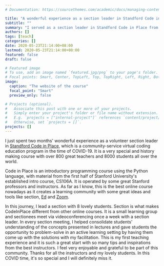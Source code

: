 ```yaml
---
# Documentation: https://sourcethemes.com/academic/docs/managing-content/

title: "A wonderful experience as a section leader in Standford Code in Place program"
subtitle: ""
summary: "I served as a section leader in Standford Code in Place from Apr 2020 to May 2020, which is a online coding education program."
authors: []
tags: [teach]
categories: []
date: 2020-05-23T21:14:00+08:00
lastmod: 2020-05-23T21:14:00+08:00
featured: false
draft: false

# Featured image
# To use, add an image named `featured.jpg/png` to your page's folder.
# Focal points: Smart, Center, TopLeft, Top, TopRight, Left, Right, BottomLeft, Bottom, BottomRight.
image:
  caption: "The website of the course"
  focal_point: "Smart"
  preview_only: false

# Projects (optional).
#   Associate this post with one or more of your projects.
#   Simply enter your project's folder or file name without extension.
#   E.g. `projects = ["internal-project"]` references `content/project/deep-learning/index.md`.
#   Otherwise, set `projects = []`.
projects: []
---
```


I just spent two months' wonderful experience as a volunteer section leader in [Standford Code in Place](https://engineering.stanford.edu/news/free-coding-education-time-covid-19), which is a community-service virtual coding education program in the time of COVID-19. It is a very special and history making course with over 800 great teachers and 8000 students all over the world. 

Code in Place is an introductory programming course using the Python language, with material from the first half of Stanford University's established intro course, CS106A. It is operated by some great Stanford professors and instructors. As far as I know, this is the best online course nowadays as it creates a learning community with some great ideas and tools like section, [Ed](https://edstem.org/) and [Zoom](https://zoom.us/).

In this journey, I lead a section with 8 lovely students. Section is what makes CodeInPlace different from other online courses. It is a small learning group and sectionees meet via videoconferencing once a week with a section leader. In every section meeting, I helped consolidate students' understanding of the concepts presented in lectures and gave students the opportunity to problem-solve in an active learning setting by having them come up with the solutions with my facilitation. This is my first teaching experience and it is such a great start with so many tips and inspirations from the best instructors. I feel very enjoyable and grateful to be part of this community. Thanks for all the instructors and my lovely students. In this COVID time, it's so special and I will definitely miss it.